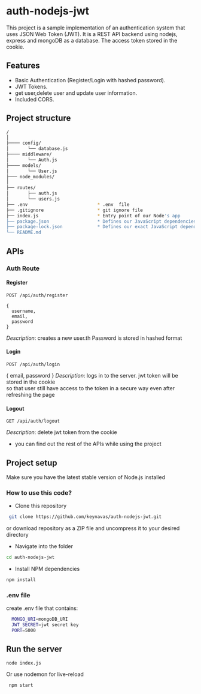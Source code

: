 # auth-nodejs-jwt
This project is a sample implementation of an authentication system that uses JSON Web Token (JWT).
It is a REST API backend using nodejs, express and mongoDB as a database. The access token stored in the cookie.


## Features
* Basic Authentication (Register/Login with hashed password).
* JWT Tokens.
* get user,delete user and update user information.
*  Included CORS.

## Project structure
```bash
/
│
├──── config/
│       └── database.js
├──── middleware/
│       └── Auth.js
├──── models/
│       └── User.js
├─── node_modules/
│   
├── routes/
│       ├── auth.js      
│       └── users.js 
├── .env                          * .env  file
├── .gitignore                    * git ignore file
├── index.js                      * Entry point of our Node's app
├── package.json                  * Defines our JavaScript dependencies
├── package-lock.json             * Defines our exact JavaScript dependencies tree
└── README.md 
```
## APIs
 ### Auth Route
  #### Register
  
  `POST /api/auth/register`
  ```
  {
    username,
    email,
    password
  }
  ```
*Description*: creates a new user.th Password is stored in hashed format

#### Login
`POST /api/auth/login`

{
    email,
    password
}
*Description*: logs in to the server. jwt token will be stored in the cookie  
so that user still have access to the token in a secure way even after refreshing the page
 #### Logout
`GET /api/auth/logout`

*Description*: delete jwt token from the cookie
 
* you can find out the rest of the APIs while using the project 
 
 
## Project setup
Make sure you have the latest stable version of Node.js installed
### How to use this code?
* Clone this repository 
```bash
 git clone https://github.com/keynavas/auth-nodejs-jwt.git
```
or download repository  as a ZIP file and uncompress it to your desired directory   <br/>  
* Navigate into the folder
```bash
cd auth-nodejs-jwt
```
* Install NPM dependencies
```bash
npm install
```
### .env file 
create .env file that contains:
```bash
  MONGO_URI=mongoDB_URI
  JWT_SECRET=jwt secret key
  PORT=5000
```
## Run the server
```bash
node index.js
```
Or use nodemon for live-reload
```bash
 npm start
```
